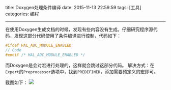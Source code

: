 title: Doxygen处理条件编译
date: 2015-11-13 22:59:59
tags: [工具]
categories: 编程

---

在使用Doxygen生成文档的时候，发现有些内容没有生成。仔细研究程序源代码，发现这部分代码使用了条件编译进行控制，代码如下：
``` C
#ifdef HAL_ADC_MODULE_ENABLED
// Code
#endif /* HAL_ADC_MODULE_ENABLED */
```
而Doxygen是会对宏进行处理的，这样就会跳过这部分代码。
解决方式：在`Expert`的`Preprocessor`选项中，找到`PREDEFINED`，添加需要预定义的宏即可。

<!--more-->

截图如下：
![](http://gmf.shengnengjin.cn/Doxygen20151113230829.png)


